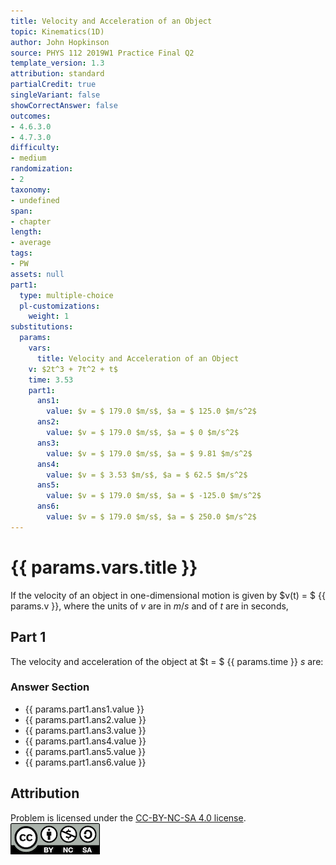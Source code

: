 ```yaml
---
title: Velocity and Acceleration of an Object
topic: Kinematics(1D)
author: John Hopkinson
source: PHYS 112 2019W1 Practice Final Q2
template_version: 1.3
attribution: standard
partialCredit: true
singleVariant: false
showCorrectAnswer: false
outcomes:
- 4.6.3.0
- 4.7.3.0
difficulty:
- medium
randomization:
- 2
taxonomy:
- undefined
span:
- chapter
length:
- average
tags:
- PW
assets: null
part1:
  type: multiple-choice
  pl-customizations:
    weight: 1
substitutions:
  params:
    vars:
      title: Velocity and Acceleration of an Object
    v: $2t^3 + 7t^2 + t$
    time: 3.53
    part1:
      ans1:
        value: $v = $ 179.0 $m/s$, $a = $ 125.0 $m/s^2$
      ans2:
        value: $v = $ 179.0 $m/s$, $a = $ 0 $m/s^2$
      ans3:
        value: $v = $ 179.0 $m/s$, $a = $ 9.81 $m/s^2$
      ans4:
        value: $v = $ 3.53 $m/s$, $a = $ 62.5 $m/s^2$
      ans5:
        value: $v = $ 179.0 $m/s$, $a = $ -125.0 $m/s^2$
      ans6:
        value: $v = $ 179.0 $m/s$, $a = $ 250.0 $m/s^2$
---
```

# {{ params.vars.title }}
If the velocity of an object in one-dimensional motion is given by $v(t) = $ {{ params.v }}, where the units of $v$ are in $m/s$ and of $t$ are in seconds,

## Part 1

The velocity and acceleration of the object at $t = $ {{ params.time }} $s$ are:

### Answer Section

- {{ params.part1.ans1.value }}
- {{ params.part1.ans2.value }}
- {{ params.part1.ans3.value }}
- {{ params.part1.ans4.value }}
- {{ params.part1.ans5.value }}
- {{ params.part1.ans6.value }}

## Attribution

Problem is licensed under the [CC-BY-NC-SA 4.0 license](https://creativecommons.org/licenses/by-nc-sa/4.0/).<br> ![The Creative Commons 4.0 license requiring attribution-BY, non-commercial-NC, and share-alike-SA license.](https://raw.githubusercontent.com/firasm/bits/master/by-nc-sa.png)